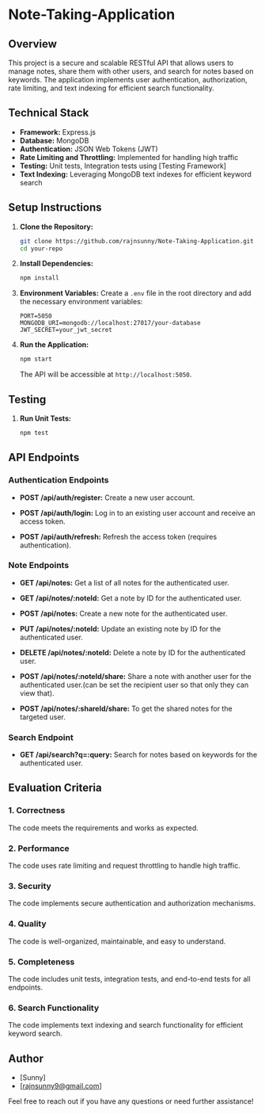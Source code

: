 # Note-Taking-Application

## Overview

This project is a secure and scalable RESTful API that allows users to manage notes, share them with other users, and search for notes based on keywords. The application implements user authentication, authorization, rate limiting, and text indexing for efficient search functionality.

## Technical Stack

- **Framework:** Express.js
- **Database:** MongoDB
- **Authentication:** JSON Web Tokens (JWT)
- **Rate Limiting and Throttling:** Implemented for handling high traffic
- **Testing:** Unit tests, Integration tests using [Testing Framework]
- **Text Indexing:** Leveraging MongoDB text indexes for efficient keyword search

## Setup Instructions

1. **Clone the Repository:**
   ```bash
   git clone https://github.com/rajnsunny/Note-Taking-Application.git
   cd your-repo
   ```

2. **Install Dependencies:**
   ```bash
   npm install
   ```

3. **Environment Variables:**
   Create a `.env` file in the root directory and add the necessary environment variables:

   ```env
   PORT=5050
   MONGODB_URI=mongodb://localhost:27017/your-database
   JWT_SECRET=your_jwt_secret
   ```

4. **Run the Application:**
   ```bash
   npm start
   ```

   The API will be accessible at `http://localhost:5050`.

## Testing

1. **Run Unit Tests:**
   ```bash
   npm test
   ```


## API Endpoints

### Authentication Endpoints

- **POST /api/auth/register:**
  Create a new user account.

- **POST /api/auth/login:**
  Log in to an existing user account and receive an access token.

- **POST /api/auth/refresh:**
  Refresh the access token (requires authentication).

### Note Endpoints

- **GET /api/notes:**
  Get a list of all notes for the authenticated user.

- **GET /api/notes/:noteId:**
  Get a note by ID for the authenticated user.

- **POST /api/notes:**
  Create a new note for the authenticated user.

- **PUT /api/notes/:noteId:**
  Update an existing note by ID for the authenticated user.

- **DELETE /api/notes/:noteId:**
  Delete a note by ID for the authenticated user.

- **POST /api/notes/:noteId/share:**
  Share a note with another user for the authenticated user.(can be set the recipient user so that only they can view that).

- **POST /api/notes/:shareId/share:**
    To get the shared notes for the targeted user. 

### Search Endpoint

- **GET /api/search?q=:query:**
  Search for notes based on keywords for the authenticated user.

## Evaluation Criteria

### 1. Correctness

The code meets the requirements and works as expected.

### 2. Performance

The code uses rate limiting and request throttling to handle high traffic.

### 3. Security

The code implements secure authentication and authorization mechanisms.

### 4. Quality

The code is well-organized, maintainable, and easy to understand.

### 5. Completeness

The code includes unit tests, integration tests, and end-to-end tests for all endpoints.

### 6. Search Functionality

The code implements text indexing and search functionality for efficient keyword search.

## Author

- [Sunny]
- [rajnsunny9@gmail.com]

Feel free to reach out if you have any questions or need further assistance!
